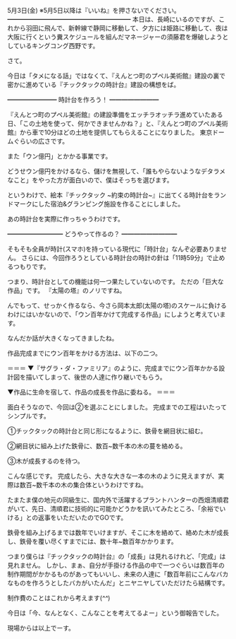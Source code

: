 5月3日(金) ※5月5日以降は『いいね』を押さないでください。
━━━━━━━━━━━━━━━━━━━━
本日は、長崎にいるのですが、これから羽田に飛んで、新幹線で静岡に移動して、夕方には姫路に移動して、夜は大阪に行くという糞スケジュールを組んだマネージャーの須藤君を爆破しようとしているキングコング西野です。

さて。

今日は「タメになる話」ではなくて、『えんとつ町のプペル美術館』建設の裏で密かに進めている『チックタックの時計台』建設の構想をば。

━━━━━━━━
時計台を作ろう！
━━━━━━━━

『えんとつ町のプペル美術館』の建設準備をエッチラオッチラ進めていたある日、「この土地を使って、何かできませんかね？」と、『えんとつ町のプペル美術館』から車で10分ほどの土地を提供してもらえることになりました。
東京ドームぐらいの広さです。

また「ウン億円」とかかる事業です。

どうせウン億円をかけるなら、儲けを無視して、「誰もやらないようなデタラメなこと」をやった方が面白いので、僕はそっちを選びます。

というわけで、絵本『チックタック ~約束の時計台~』に出てくる時計台をランドマークにした宿泊&グランピング施設を作ることにしました。

あの時計台を実際に作っちゃうわけです。

━━━━━━━━━
どうやって作るの？
━━━━━━━━━

そもそも全員が時計(スマホ)を持っている現代に「時計台」なんぞ必要ありません。
さらには、今回作ろうとしている時計台の時計の針は「11時59分」で止めるつもりです。

つまり、時計台としての機能は何一つ果たしていないのです。
ただの「巨大な作品」です。
『太陽の塔』のノリですね。

んでもって、せっかく作るなら、今さら岡本太郎(太陽の塔)のスケールに負けるわけにはいかないので、「ウン百年かけて完成する作品」にしようと考えています。

なんだか話が大きくなってきましたね。

作品完成までにウン百年をかける方法は、以下の二つ。

＝＝＝
▼『サグラ・ダ・ファミリア』のように、完成までにウン百年かかる設計図を描いてしまって、後世の人達に作り継いでもらう。

▼作品に生命を宿して、作品の成長を作品に委ねる。
＝＝＝

面白そうなので、今回は②を選ぶことにしました。
完成までの工程はいたってシンプルです。　

①チックタックの時計台と同じ形になるように、鉄骨を網目状に組む。

②網目状に組み上げた鉄骨に、数百~数千本の木の蔓を絡める。

③木が成長するのを待つ。

こんな感じです。
完成したら、大きな大きな一本の木のように見えますが、実際は数百~数千本の木の集合体というわけですね。

たまたま僕の地元の同級生に、国内外で活躍するプラントハンターの西畑清順君がいて、先日、清順君に技術的に可能かどうかを訊いてみたところ、「余裕でいける」との返事をいただいたのでGOです。

鉄骨を組み上げるまでは数年でいけますが、そこに木を絡めて、絡めた木が成長し、鉄骨を覆い尽くすまでには、数十年~数百年かかります。

つまり僕らは『チックタックの時計台』の「成長」は見れるけれど、「完成」は見れません。
しかし、まぁ、自分が手掛ける作品の中で一つぐらいは数百年の制作期間がかかるものがあってもいいし、未来の人達に「数百年前にこんなバカなものを作ろうとしたバカがいたんだ」とニヤニヤしていただけたら結構です。

制作費のことはこれから考えます(*^^*)

今日は「今、なんとなく、こんなことを考えてるよー」という御報告でした。

現場からは以上でーす。
